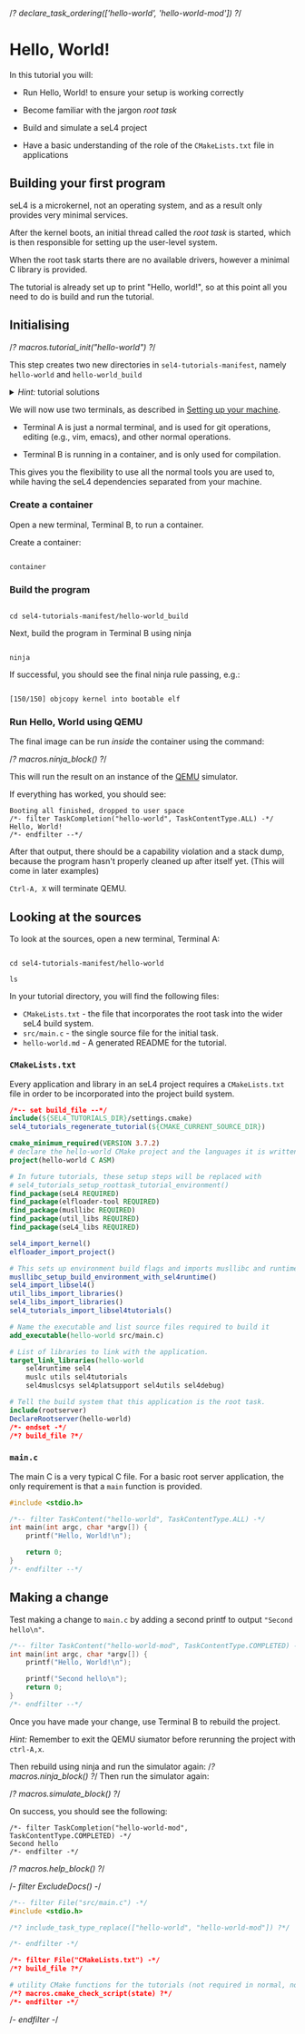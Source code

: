 <!--
  Copyright 2017, Data61, CSIRO (ABN 41 687 119 230)

  SPDX-License-Identifier: BSD-2-Clause
-->

/*? declare_task_ordering(['hello-world', 'hello-world-mod']) ?*/
# Hello, World!

In this tutorial you will:

- Run Hello, World! to ensure your setup is working correctly

- Become familiar with the jargon *root task*

- Build and simulate a seL4 project

- Have a basic understanding of the role of the `CMakeLists.txt` file in applications

## Building your first program


seL4 is a microkernel, not an operating system, and as a result only provides very minimal services.

After the kernel boots, an initial thread called the *root task* is started, which is then responsible for setting up the user-level system.

When the root task starts there are no available drivers, however a minimal C library is provided.

The tutorial is already set up to print "Hello, world!", so at this point  all you need to do is build and run the tutorial.

## Initialising

/*? macros.tutorial_init("hello-world") ?*/

This step creates two new directories in `sel4-tutorials-manifest`, namely `hello-world` and `hello-world_build`


<details markdown='1'>

<summary style="display:list-item"><em>Hint:</em> tutorial solutions</summary>

<br>

All tutorials come with complete solutions. To get solutions run:


```

./init --solution --tut hello-world

```


This will generate another `hello-world` directory and `hello-world_build` directory, with unique names, e.g. `hello-world44h1po5q` and `hello-world44h1po5q_build`.

</details>


We will now use two terminals, as described in [Setting up your machine](https://docs.sel4.systems/Tutorials/seL4Kernel/setting-up#mapping-a-container).


 - Terminal A is just a normal terminal, and is used for git operations, editing (e.g., vim, emacs), and other normal operations.

 - Terminal B is running in a container, and is only used for compilation.


This gives you the flexibility to use all the normal tools you are used to, while having the seL4 dependencies separated from your machine.

### Create a container

Open a new terminal, Terminal B, to run a container.


Create a container:

```

container

```


### Build the program


```

cd sel4-tutorials-manifest/hello-world_build

```


Next, build the program in Terminal B using ninja


```

ninja

```



If successful, you should see the final ninja rule passing, e.g.:

```

[150/150] objcopy kernel into bootable elf

```


### Run Hello, World using QEMU

The final image can be run *inside* the container using the command:

/*? macros.ninja_block() ?*/

This will run the result on an instance of the [QEMU](https://www.qemu.org) simulator.

If everything has worked, you should see:

```
Booting all finished, dropped to user space
/*- filter TaskCompletion("hello-world", TaskContentType.ALL) -*/
Hello, World!
/*- endfilter --*/
```

After that output, there should be a capability violation and a stack dump,
because the program hasn't properly cleaned up after itself yet. (This will come in later examples)

`Ctrl-A, X` will terminate QEMU.

## Looking at the sources
To look at the sources, open a new terminal, Terminal A:


```

cd sel4-tutorials-manifest/hello-world

ls

```

In your tutorial directory, you will find the following files:
 * `CMakeLists.txt` - the file that incorporates the root task into the wider seL4 build system.
 * `src/main.c` - the single source file for the initial task.
 * `hello-world.md` - A generated README for the tutorial.

### `CMakeLists.txt`

Every application and library in an seL4 project requires a `CMakeLists.txt` file in order to be
 incorporated into the project build system.

```cmake
/*-- set build_file --*/
include(${SEL4_TUTORIALS_DIR}/settings.cmake)
sel4_tutorials_regenerate_tutorial(${CMAKE_CURRENT_SOURCE_DIR})

cmake_minimum_required(VERSION 3.7.2)
# declare the hello-world CMake project and the languages it is written in (just C)
project(hello-world C ASM)

# In future tutorials, these setup steps will be replaced with
# sel4_tutorials_setup_roottask_tutorial_environment()
find_package(seL4 REQUIRED)
find_package(elfloader-tool REQUIRED)
find_package(musllibc REQUIRED)
find_package(util_libs REQUIRED)
find_package(seL4_libs REQUIRED)

sel4_import_kernel()
elfloader_import_project()

# This sets up environment build flags and imports musllibc and runtime libraries.
musllibc_setup_build_environment_with_sel4runtime()
sel4_import_libsel4()
util_libs_import_libraries()
sel4_libs_import_libraries()
sel4_tutorials_import_libsel4tutorials()

# Name the executable and list source files required to build it
add_executable(hello-world src/main.c)

# List of libraries to link with the application.
target_link_libraries(hello-world
    sel4runtime sel4
    muslc utils sel4tutorials
    sel4muslcsys sel4platsupport sel4utils sel4debug)

# Tell the build system that this application is the root task. 
include(rootserver)
DeclareRootserver(hello-world)
/*- endset -*/
/*? build_file ?*/
```

### `main.c`

The main C is a very typical C file. For a basic root server application, the only requirement is that 
a `main` function is provided. 

```c
#include <stdio.h>

/*-- filter TaskContent("hello-world", TaskContentType.ALL) -*/
int main(int argc, char *argv[]) {
    printf("Hello, World!\n");

    return 0;
}
/*- endfilter --*/
```

## Making a change

Test making a change to `main.c` by adding a second printf to output `"Second hello\n"`.

```c
/*-- filter TaskContent("hello-world-mod", TaskContentType.COMPLETED) -*/
int main(int argc, char *argv[]) {
    printf("Hello, World!\n");

    printf("Second hello\n");
    return 0;
}
/*- endfilter --*/
```
Once you have made your change, use Terminal B to rebuild the project.


*Hint:* Remember to exit the QEMU siumator before rerunning the project with `ctrl-A,x`.


Then rebuild using ninja and run the simulator again:
/*? macros.ninja_block() ?*/
Then run the simulator again:

/*? macros.simulate_block() ?*/

On success, you should see the following:

```
/*- filter TaskCompletion("hello-world-mod", TaskContentType.COMPLETED) -*/
Second hello
/*- endfilter -*/
```

/*? macros.help_block() ?*/

/*- filter ExcludeDocs() -*/

```c
/*-- filter File("src/main.c") -*/
#include <stdio.h>

/*? include_task_type_replace(["hello-world", "hello-world-mod"]) ?*/

/*- endfilter -*/
```
```cmake
/*- filter File("CMakeLists.txt") -*/
/*? build_file ?*/

# utility CMake functions for the tutorials (not required in normal, non-tutorial applications)
/*? macros.cmake_check_script(state) ?*/
/*- endfilter -*/
```
/*- endfilter -*/
